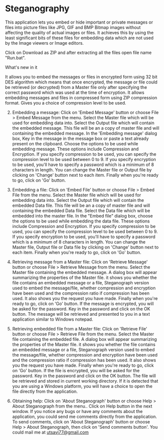 # Steganography
This application lets you embed or hide important or private messages or files into picture  files like JPG, GIF and BMP Bitmap images without affecting the quality of actual images or files. It achieves this by using the least significant bits of these files for embedding data which are not used by the Image viewers or Image editors.

Click on Download as ZIP and after extracting all the files open file name "Run.bat".

What's new in it

It allows you to embed the messages or files in encrypted form using 32 bit DES algorithm which means that once encrypted, the message or file could be retrieved (or decrypted) from a Master file only after specifying the correct password which was used at the time of encryption.
It allows embedding messages and files in compressed form using ZIP compression format. Gives you a choice of compression level to be used.

2. Embedding a message:
Click on 'Embed Message' button or choose File > Embed Message from the menu.
Select the Master file which will be used for embedding data into.
Select the Output file which will contain the embedded message. This file will be an a copy of master file and will containing the embedded message.
In the 'Embedding message' dialog box, Key in the message in the message box or paste a text already present on the clipboard.
Choose the options to be used while embedding message. These options include Compression and Encryption.
If you specify compression to be used, you can specify the compression level to be used between 0 to 9.
If you specify encryption to be used, you'll have to specify a password which is a minimum of 8 characters in length.
You can change the Master file or Output file by clicking on 'Change' button next to each item.
Finally when you're ready to go, click on 'Go' button.

3. Embedding a file:
Click on 'Embed File' button or choose File > Embed File from the menu.
Select the Master file which will be used for embedding data into.
Select the Output file which will contain the embedded Data file. This file will be an a copy of master file and will containing the embedded Data file.
Select the Data file which will be embedded into the master file.
In the "Embed file" dialog box, choose the options to be used while embedding the data file. These options include Compression and Encryption.
If you specify compression to be used, you can specify the compression level to be used between 0 to 9.
If you specify encryption to be used, you'll have to specify a password which is a minimum of 8 characters in length.
You can change the Master file, Output file or Data file by clicking on 'Change' button next to each item.
Finally when you're ready to go, click on 'Go' button.

 4. Retrieving message from a Master file:
 Click on 'Retrieve Message' button or choose File > Retrieve Message from the menu.
Select the Master file containing the embedded message.
A dialog box will appear summarizing the properties of the Master file. it shows you whether the file contains an embedded message or a file, Steganograph version used to embed the message/file, whether compression and encryption have been used and the compression ratio if compression has been used. It also shows you the request you have made.
Finally when you're ready to go, click on 'Go' button.
If the message is encrypted, you will be asked for the password. Key in the password and click on the OK button.
The message will be retrieved and presented to you in a text application similar to Windows notepad.

 5. Retrieving embedded file from a Master file:
Click on 'Retrieve File' button or choose File > Retrieve File from the menu.
Select the Master file containing the embedded file.
A dialog box will appear summarizing the properties of the Master file. it shows you whether the file contains an embedded message or a file, Steganograph version used to embed the message/file, whether compression and encryption have been used and the compression ratio if compression has been used. It also shows you the request you have made.
Finally when you're ready to go, click on 'Go' button.
If the file is encrypted, you will be asked for the password. Key in the password and click on the OK button.
The file will be retrieved and stored in current working directory. If it is detected that you are using a Windows platform, you will have a choice to open the file directly from the application.

 6. Obtaining help:
Click on 'About Steganograph' button or choose Help > About Steganograph from the menu..
Click on Help button in the next window.
If you notice any bugs or have any comments about the application, you could send me comments directly from the application.
To send comments, click on 'About Steganograph' button or choose Help > About Steganograph, then click on 'Send comments button'.
You could mail me at utsavj77@gmail.com
